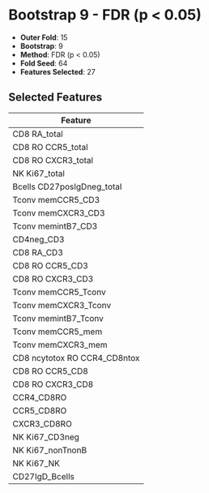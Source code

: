 # Bootstrap 9 - FDR (p < 0.05)

- **Outer Fold**: 15
- **Bootstrap**: 9
- **Method**: FDR (p < 0.05)
- **Fold Seed**: 64
- **Features Selected**: 27

## Selected Features

| Feature |
|---------|
| CD8 RA_total |
| CD8 RO CCR5_total |
| CD8 RO CXCR3_total |
| NK Ki67_total |
| Bcells CD27posIgDneg_total |
| Tconv memCCR5_CD3 |
| Tconv memCXCR3_CD3 |
| Tconv memintB7_CD3 |
| CD4neg_CD3 |
| CD8 RA_CD3 |
| CD8 RO CCR5_CD3 |
| CD8 RO CXCR3_CD3 |
| Tconv memCCR5_Tconv |
| Tconv memCXCR3_Tconv |
| Tconv memintB7_Tconv |
| Tconv memCCR5_mem |
| Tconv memCXCR3_mem |
| CD8 ncytotox RO CCR4_CD8ntox |
| CD8 RO CCR5_CD8 |
| CD8 RO CXCR3_CD8 |
| CCR4_CD8RO |
| CCR5_CD8RO |
| CXCR3_CD8RO |
| NK Ki67_CD3neg |
| NK Ki67_nonTnonB |
| NK Ki67_NK |
| CD27IgD_Bcells |
